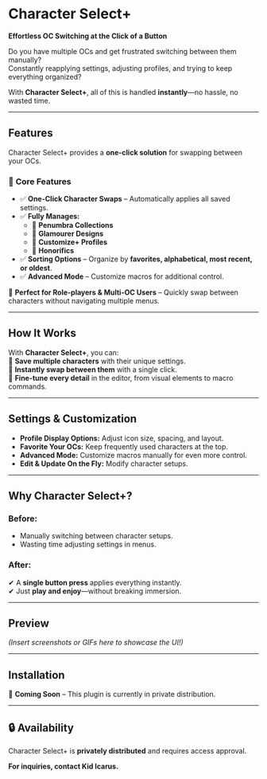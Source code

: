 # **Character Select+**   
**Effortless OC Switching at the Click of a Button**  

Do you have multiple OCs and get frustrated switching between them manually?  
Constantly reapplying settings, adjusting profiles, and trying to keep everything organized?  

With **Character Select+**, all of this is handled **instantly**—no hassle, no wasted time.  

---

## **Features**  
Character Select+ provides a **one-click solution** for swapping between your OCs.  

### 🔹 **Core Features**  
- ✅ **One-Click Character Swaps** – Automatically applies all saved settings.  
- ✅ **Fully Manages:**  
  - 🔹 **Penumbra Collections**  
  - 🔹 **Glamourer Designs**  
  - 🔹 **Customize+ Profiles**  
  - 🔹 **Honorifics**  
- ✅ **Sorting Options** – Organize by **favorites, alphabetical, most recent, or oldest**.  
- ✅ **Advanced Mode** – Customize macros for additional control.  

🔹 **Perfect for Role-players & Multi-OC Users** – Quickly swap between characters without navigating multiple menus.  

---

## **How It Works**  
With **Character Select+**, you can:  
🔹 **Save multiple characters** with their unique settings.  
🔹 **Instantly swap between them** with a single click.  
🔹 **Fine-tune every detail** in the editor, from visual elements to macro commands.  

---

## **Settings & Customization**  
- **Profile Display Options:** Adjust icon size, spacing, and layout.  
- **Favorite Your OCs:** Keep frequently used characters at the top.  
- **Advanced Mode:** Customize macros manually for even more control.  
- **Edit & Update On the Fly:** Modify character setups.  

---

## **Why Character Select+?**  
### **Before:**  
- Manually switching between character setups.  
- Wasting time adjusting settings in menus.  

### **After:**  
✔ A **single button press** applies everything instantly.  
✔ Just **play and enjoy**—without breaking immersion.  

---

## **Preview**  
*(Insert screenshots or GIFs here to showcase the UI!)*  

---

## **Installation**  
🔹 **Coming Soon** – This plugin is currently in private distribution.  

---

## **🔒 Availability**  
Character Select+ is **privately distributed** and requires access approval.  

**For inquiries, contact Kid Icarus.**  
